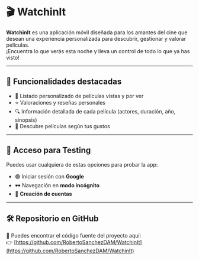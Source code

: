 # 🎬 WatchinIt

**WatchinIt** es una aplicación móvil diseñada para los amantes del cine que desean una experiencia personalizada para descubrir, gestionar y valorar películas.  
¡Encuentra lo que verás esta noche y lleva un control de todo lo que ya has visto!

---

## 🚀 Funcionalidades destacadas

- 📌 Listado personalizado de películas vistas y por ver  
- ⭐ Valoraciones y reseñas personales  
- 🔍 Información detallada de cada película (actores, duración, año, sinopsis)  
- 🧠 Descubre películas según tus gustos

---

## 👤 Acceso para Testing

Puedes usar cualquiera de estas opciones para probar la app:

- 🟢 Iniciar sesión con **Google**
- 🕶️ Navegación en **modo incógnito**
- 🔐 **Creación de cuentas**

---

## 🛠️ Repositorio en GitHub

📂 Puedes encontrar el código fuente del proyecto aquí:  
👉 [https://github.com/RobertoSanchezDAM/WatchinIt](https://github.com/RobertoSanchezDAM/WatchinIt)
